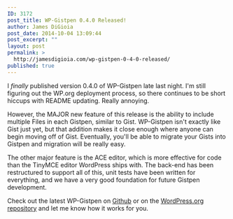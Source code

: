 ```yaml
---
ID: 3172
post_title: WP-Gistpen 0.4.0 Released!
author: James DiGioia
post_date: 2014-10-04 13:09:44
post_excerpt: ""
layout: post
permalink: >
  http://jamesdigioia.com/wp-gistpen-0-4-0-released/
published: true
---
```

I *finally* published version 0.4.0 of WP-Gistpen late last night. I'm still figuring out the WP.org deployment process, so there continues to be short hiccups with README updating. Really annoying.

However, the MAJOR new feature of this release is the ability to include multiple Files in each Gistpen, similar to Gist. WP-Gistpen isn't exactly like Gist just yet, but that addition makes it close enough where anyone can begin moving off of Gist. Eventually, you'll be able to migrate your Gists into Gistpen and migration will be really easy.

The other major feature is the ACE editor, which is more effective for code than the TinyMCE editor WordPress ships with. The back-end has been restructured to support all of this, unit tests have been written for everything, and we have a very good foundation for future Gistpen development.

Check out the latest WP-Gistpen on [Github][1] or on the [WordPress.org repository][2] and let me know how it works for you.

 [1]: https://github.com/mAAdhaTTah/WP-Gistpen
 [2]: https://wordpress.org/plugins/wp-gistpen/